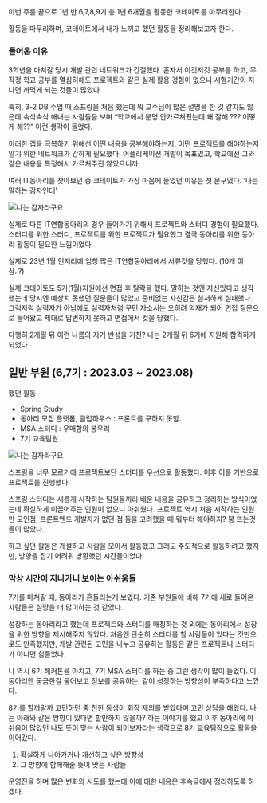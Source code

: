 이번 주를 끝으로 1년 반 6,7,8,9기 총 1년 6개월을 활동한 코테이토를 마무리한다.

활동을 마무리하며, 코테이토에서 내가 느끼고 했던 활동을 정리해보고자 한다.

### 들어온 이유

3학년을 마쳐갈 당시 개발 관련 네트워크가 간절했다. 혼자서 이것저것 공부를 하고, 무작정 학교 공부를 열심히해도 프로젝트와 같은 실제 활용 경험이 없으니 시험기간이 지나면 까먹게 되는 것들이 많았다.

특히, 3-2 DB 수업 때 스프링을 처음 했는데 뭐 교수님이 많은 설명을 한 것 같지도 않은데 슥삭슥삭 해내는 사람들을 보며 “학교에서 분명 안가르쳐줬는데 왜 잘해 ??? 어떻게 해??” 이런 생각이 들었다.

이러한 갭을 극복하기 위해선 어떤 내용을 공부해야하는지, 어떤 프로젝트를 해야하는지 알기 위한 네트워크가 강하게 필요했다. 어플리케이션 개발이 목표였고, 학교에선 그와 같은 내용을 특정해서 가르쳐주진 않았으니까.

여러 IT동아리를 찾아보던 중 코테이토가 가장 마음에 들었던 이유는 첫 문구였다. ‘나는 말하는 감자인데’

![나는 감자라구요](https://img1.daumcdn.net/thumb/R1280x0/?scode=mtistory2&fname=https%3A%2F%2Fblog.kakaocdn.net%2Fdn%2FkOxKd%2FbtsJgTXM6IR%2FkxIXxLznhFU1uLo5MJtuVk%2Fimg.png)

실제로 다른 IT연합동아리의 경우 들어가기 위해서 프로젝트와 스터디 경험이 필요했다. 스터디를 위한 스터디, 프로젝트를 위한 프로젝트가 필요했고 결국 동아리를 위한 동아리 활동이 필요한 느낌이었다.

실제로 23년 1월 언저리에 엄청 많은 IT연합동아리에서 서류컷을 당했다. (10개 이상..?)

실제 코테이토도 5기(1월)지원에선 면접 후 탈락을 했다. 말하는 것엔 자신있다고 생각했는데 당시엔 예상치 못했던 질문들이 많았고 준비없는 자신감은 철저하게 실패했다. 그럭저럭 실력자가 아님에도 실력자처럼 꾸민 자소서는 오히려 악재가 되어 면접 질문으로 들어왔고 제대로 답변하지 못하고 면접에서 컷을 당했다.

다행히 2개월 뒤 이런 나름의 자기 반성을 거친? 나는 2개월 뒤 6기에 지원해 합격하게 되었다.

## 일반 부원 (6,7기 : 2023.03 ~ 2023.08)

했던 활동

-   Spring Study
-   동아리 모집 플랫폼, 클럽하우스 : 프론트를 구하지 못함.
-   MSA 스터디 : 우매함의 봉우리
-   7기 교육팀원

![나는 감자라구요](https://img1.daumcdn.net/thumb/R1280x0/?scode=mtistory2&fname=https%3A%2F%2Fblog.kakaocdn.net%2Fdn%2FkOxKd%2FbtsJgTXM6IR%2FkxIXxLznhFU1uLo5MJtuVk%2Fimg.png)


스프링을 너무 모르기에 프로젝트보단 스터디를 우선으로 활동했다. 이후 이를 기반으로 프로젝트를 진행했다.

스프링 스터디는 새롭게 시작하는 팀원들끼리 배운 내용을 공유하고 정리하는 방식이었는데 확실하게 이끌어주는 인원이 없으니 아쉬웠다. 프로젝트 역시 처음 시작하는 인원만 모인점, 프론트엔드 개발자가 없던 점 등을 고려했을 때 뭐부터 해야하지? 붕 뜨는것들이 많았다.

하고 싶던 활동은 개설하고 사람을 모아서 활동했고 그래도 주도적으로 활동하려고 했지만, 방향을 잡기 어려워 방황했던 시간들이었다.

### **막상 시간이 지나가니 보이는 아쉬움들**

7기를 마쳐갈 때, 동아리가 흔들리는게 보였다. 기존 부원들에 비해 7기에 새로 들어온 사람들은 실망을 더 많이하는 것 같았다.

성장하는 동아리라고 했는데 프로젝트와 스터디를 매칭하는 것 외에는 동아리에서 성장을 위한 방향을 제시해주지 않았다. 처음엔 단순히 스터디를 할 사람들이 있다는 것만으로도 만족했지만, 개발 관련된 고민을 나누고 공유하는 활동은 같은 프로젝트나 스터디가 아니면 힘들었다.

나 역시 6기 해커톤을 마치고, 7기 MSA 스터디를 하는 중 그런 생각이 많이 들었다. 이 동아리엔 궁금한걸 물어보고 정보를 공유하는, 같이 성장하는 방향성이 부족하다고 느꼈다.

8기를 할까말까 고민하던 중 친한 동생이 회장 제의를 받았다며 고민 상담을 해왔다. 나는 아래와 같은 방향이 있다면 할만하지 않을까? 하는 이야기를 했고 이후 동아리에 아쉬움이 많았던 나도 뜻이 맞는 사람이 되어보자라는 생각으로 8기 교육팀장으로 활동을 이어갔다.

1.  확실하게 나아가거나 개선하고 싶은 방향성
2.  그 방향에 함께해줄 뜻이 맞는 사람들

운영진을 하며 많은 변화의 시도를 했는데 이에 대한 내용은 후속글에서 정리하도록 하겠다.